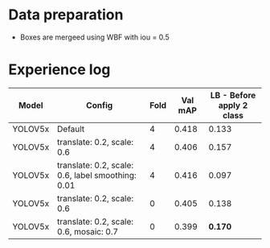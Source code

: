 # Data preparation
- Boxes are mergeed using WBF with iou = 0.5

# Experience log

| Model | Config | Fold | Val mAP | LB - Before apply 2 class |
|--|--|--|--|--|
|YOLOV5x | Default | 4 | 0.418 | 0.133 |
|YOLOV5x | translate: 0.2, scale: 0.6  | 4 | 0.406 | 0.157 |
|YOLOV5x | translate: 0.2, scale: 0.6, label smoothing: 0.01  | 4 | 0.416 | 0.097 |
|YOLOV5x | translate: 0.2, scale: 0.6  | 0 | 0.405 | 0.138 |
|YOLOV5x | translate: 0.2, scale: 0.6, mosaic: 0.7  | 0 | 0.399 | **0.170** |